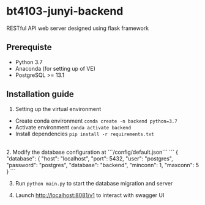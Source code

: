 # bt4103-junyi-backend
RESTful API web server designed using flask framework

## Prerequiste
- Python 3.7
- Anaconda (for setting up of VE)
- PostgreSQL >= 13.1


## Installation guide

1. Setting up the virtual environment
- Create conda environment ```conda create -n backend python=3.7```
- Activate environment ```conda activate backend```
- Install dependencies ```pip install -r requirements.txt```
<br>
2. Modify the database configuration at ```/config/default.json```
```
  {
  "database": {
      "host": "localhost",
      "port": 5432,
      "user": "postgres",
      "password": "postgres",
      "database": "backend",
      "minconn": 1,
      "maxconn": 5
  }
 ```

3. Run ```python main.py``` to start the database migration and server

4. Launch [http://localhost:8081/v1](http://localhost:8081/v1) to interact with swagger UI


